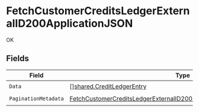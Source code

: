# FetchCustomerCreditsLedgerExternalID200ApplicationJSON

OK


## Fields

| Field                                                                                                                                                                           | Type                                                                                                                                                                            | Required                                                                                                                                                                        | Description                                                                                                                                                                     |
| ------------------------------------------------------------------------------------------------------------------------------------------------------------------------------- | ------------------------------------------------------------------------------------------------------------------------------------------------------------------------------- | ------------------------------------------------------------------------------------------------------------------------------------------------------------------------------- | ------------------------------------------------------------------------------------------------------------------------------------------------------------------------------- |
| `Data`                                                                                                                                                                          | [][shared.CreditLedgerEntry](../../models/shared/creditledgerentry.md)                                                                                                          | :heavy_check_mark:                                                                                                                                                              | N/A                                                                                                                                                                             |
| `PaginationMetadata`                                                                                                                                                            | [FetchCustomerCreditsLedgerExternalID200ApplicationJSONPaginationMetadata](../../models/operations/fetchcustomercreditsledgerexternalid200applicationjsonpaginationmetadata.md) | :heavy_check_mark:                                                                                                                                                              | N/A                                                                                                                                                                             |